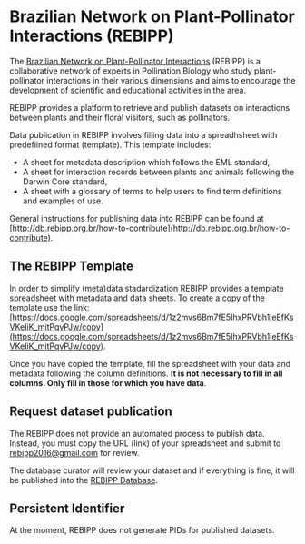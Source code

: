 # Brazilian Network on Plant-Pollinator Interactions (REBIPP)

The [Brazilian Network on Plant-Pollinator Interactions](https://db.rebipp.org.br) (REBIPP) is a collaborative network of experts in Pollination Biology who study plant-pollinator interactions in their various dimensions and aims to encourage the development of scientific and educational activities in the area.

REBIPP provides a platform to retrieve and publish datasets on interactions between plants and their floral visitors, such as pollinators.

Data publication in REBIPP involves filling data into a spreadhsheet with predefiined format (template). This template includes:

- A sheet for metadata description which follows the EML standard,
- A sheet for interaction records between plants and animals following the Darwin Core standard,
- A sheet with a glossary of terms to help users to find term definitions and examples of use.

General instructions for publishing data into REBIPP can be found at [http://db.rebipp.org.br/how-to-contribute](http://db.rebipp.org.br/how-to-contribute).

## The REBIPP Template

In order to simplify (meta)data stadardization REBIPP provides a template spreadsheet with metadata and data sheets.
To create a copy of the template use the link: [https://docs.google.com/spreadsheets/d/1z2mvs6Bm7fE5IhxPRVbh1ieEfKsVKeIiK_mitPqvPJw/copy](https://docs.google.com/spreadsheets/d/1z2mvs6Bm7fE5IhxPRVbh1ieEfKsVKeIiK_mitPqvPJw/copy).

Once you have copied the template, fill the spreadsheet with your data and metadata following the column definitions. **It is not necessary to fill in all columns. Only fill in those for which you have data**.


## Request dataset publication

The REBIPP does not provide an automated process to publish data. Instead, you must copy the URL (link) of your spreadsheet and submit to [rebipp2016@gmail.com](mailto:rebipp2016@gmail.com) for review.

The database curator will review your dataset and if everything is fine, it will be published into the [REBIPP Database](https://db.rebipp.org.br).

## Persistent Identifier

At the moment, REBIPP does not generate PIDs for published datasets.